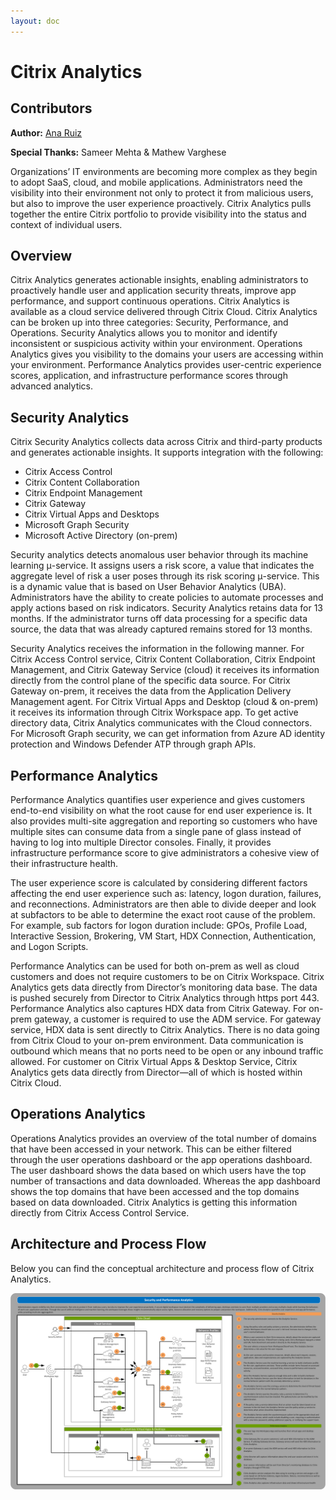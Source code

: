 ```yaml
---
layout: doc
---
```

# Citrix Analytics

## Contributors

**Author:** [Ana Ruiz](https://twitter.com/mobileruiz)

**Special Thanks:** Sameer Mehta & Mathew Varghese

Organizations’ IT environments are becoming more complex as they begin to adopt SaaS, cloud, and mobile applications. Administrators need the visibility into their environment not only to protect it from malicious users, but also to improve the user experience proactively. Citrix Analytics pulls together the entire Citrix portfolio to provide visibility into the status and context of individual users.

## Overview

Citrix Analytics generates actionable insights, enabling administrators to proactively handle user and application security threats, improve app performance, and support continuous operations. Citrix Analytics is available as a cloud service delivered through Citrix Cloud. Citrix Analytics can be broken up into three categories: Security, Performance, and Operations. Security Analytics allows you to monitor and identify inconsistent or suspicious activity within your environment. Operations Analytics gives you visibility to the domains your users are accessing within your environment. Performance Analytics provides user-centric experience scores, application, and infrastructure performance scores through advanced analytics.

## Security Analytics

Citrix Security Analytics collects data across Citrix and third-party products and generates actionable insights. It supports integration with the following:

-  Citrix Access Control
-  Citrix Content Collaboration
-  Citrix Endpoint Management
-  Citrix Gateway
-  Citrix Virtual Apps and Desktops
-  Microsoft Graph Security
-  Microsoft Active Directory (on-prem)

Security analytics detects anomalous user behavior through its machine learning μ-service. It assigns users a risk score, a value that indicates the aggregate level of risk a user poses through its risk scoring μ-service. This is a dynamic value that is based on User Behavior Analytics (UBA). Administrators have the ability to create policies to automate processes and apply actions based on risk indicators. Security Analytics retains data for 13 months. If the administrator turns off data processing for a specific data source, the data that was already captured remains stored for 13 months.

Security Analytics receives the information in the following manner. For Citrix Access Control service, Citrix Content Collaboration, Citrix Endpoint Management, and Citrix Gateway Service (cloud) it receives its information directly from the control plane of the specific data source. For Citrix Gateway on-prem, it receives the data from the Application Delivery Management agent. For Citrix Virtual Apps and Desktop (cloud & on-prem) it receives its information through Citrix Workspace app. To get active directory data, Citrix Analytics communicates with the Cloud connectors. For Microsoft Graph security, we can get information from Azure AD identity protection and Windows Defender ATP through graph APIs.

## Performance Analytics

Performance Analytics quantifies user experience and gives customers end-to-end visibility on what the root cause for end user experience is. It also provides multi-site aggregation and reporting so customers who have multiple sites can consume data from a single pane of glass instead of having to log into multiple Director consoles. Finally, it provides infrastructure performance score to give administrators a cohesive view of their infrastructure health.

The user experience score is calculated by considering different factors affecting the end user experience such as: latency, logon duration, failures, and reconnections. Administrators are then able to divide deeper and look at subfactors to be able to determine the exact root cause of the problem. For example, sub factors for logon duration include: GPOs, Profile Load, Interactive Session, Brokering, VM Start, HDX Connection, Authentication, and Logon Scripts.

Performance Analytics can be used for both on-prem as well as cloud customers and does not require customers to be on Citrix Workspace. Citrix Analytics gets data directly from Director’s monitoring data base. The data is pushed securely from Director to Citrix Analytics through https port 443. Performance Analytics also captures HDX data from Citrix Gateway. For on-prem gateway, a customer is required to use the ADM service. For gateway service, HDX data is sent directly to Citrix Analytics. There is no data going from Citrix Cloud to your on-prem environment. Data communication is outbound which means that no ports need to be open or any inbound traffic allowed. For customer on Citrix Virtual Apps & Desktop Service, Citrix Analytics gets data directly from Director—all of which is hosted within Citrix Cloud.

## Operations Analytics

Operations Analytics provides an overview of the total number of domains that have been accessed in your network. This can be either filtered through the user operations dashboard or the app operations dashboard. The user dashboard shows the data based on which users have the top number of transactions and data downloaded. Whereas the app dashboard shows the top domains that have been accessed and the top domains based on data downloaded. Citrix Analytics is getting this information directly from Citrix Access Control Service.

## Architecture and Process Flow

Below you can find the conceptual architecture and process flow of Citrix Analytics.

[![Analytics Process Flow](/en-us/tech-zone/learn/media/tech-briefs_analytics_process-flow.png)](/en-us/tech-zone/learn/media/tech-briefs_analytics_process-flow.png)
